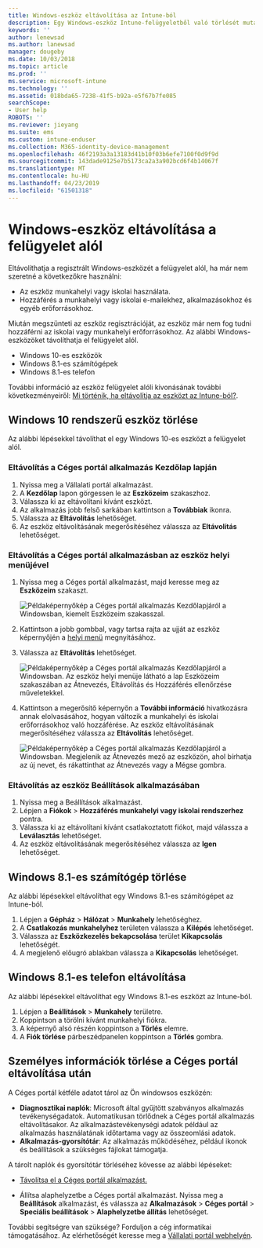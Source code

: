 ```yaml
---
title: Windows-eszköz eltávolítása az Intune-ból
description: Egy Windows-eszköz Intune-felügyeletből való törlését mutatja be
keywords: ''
author: lenewsad
ms.author: lanewsad
manager: dougeby
ms.date: 10/03/2018
ms.topic: article
ms.prod: ''
ms.service: microsoft-intune
ms.technology: ''
ms.assetid: 018bda65-7238-41f5-b92a-e5f67b7fe085
searchScope:
- User help
ROBOTS: ''
ms.reviewer: jieyang
ms.suite: ems
ms.custom: intune-enduser
ms.collection: M365-identity-device-management
ms.openlocfilehash: 46f2193a3a13183d41b10f03b6efe7100f0d9f9d
ms.sourcegitcommit: 143dade9125e7b5173ca2a3a902bcd6f4b14067f
ms.translationtype: MT
ms.contentlocale: hu-HU
ms.lasthandoff: 04/23/2019
ms.locfileid: "61501318"
---
```

# <a name="remove-your-windows-device-from-management"></a>Windows-eszköz eltávolítása a felügyelet alól

Eltávolíthatja a regisztrált Windows-eszközét a felügyelet alól, ha már nem szeretné a következőkre használni:  
* Az eszköz munkahelyi vagy iskolai használata. 
* Hozzáférés a munkahelyi vagy iskolai e-mailekhez, alkalmazásokhoz és egyéb erőforrásokhoz.

Miután megszünteti az eszköz regisztrációját, az eszköz már nem fog tudni hozzáférni az iskolai vagy munkahelyi erőforrásokhoz. Az alábbi Windows-eszközöket távolíthatja el felügyelet alól.  
* Windows 10-es eszközök 
* Windows 8.1-es számítógépek
* Windows 8.1-es telefon
 
További információ az eszköz felügyelet alóli kivonásának további következményeiről: [Mi történik, ha eltávolítja az eszközt az Intune-ból?](what-happens-if-you-unenroll-your-device-from-intune-windows.md).  

## <a name="remove-your-windows-10-device"></a>Windows 10 rendszerű eszköz törlése
Az alábbi lépésekkel távolíthat el egy Windows 10-es eszközt a felügyelet alól.

### <a name="remove-in-company-portal-app-home-page"></a>Eltávolítás a Céges portál alkalmazás **Kezdőlap** lapján  

1. Nyissa meg a Vállalati portál alkalmazást.
2. A **Kezdőlap** lapon görgessen le az **Eszközeim** szakaszhoz.
3. Válassza ki az eltávolítani kívánt eszközt.
3. Az alkalmazás jobb felső sarkában kattintson a **Továbbiak** ikonra.
4. Válassza az **Eltávolítás** lehetőséget. 
5. Az eszköz eltávolításának megerősítéséhez válassza az **Eltávolítás** lehetőséget.  

### <a name="remove-in-company-portal-app-device-context-menu"></a>Eltávolítás a Céges portál alkalmazásban az eszköz helyi menüjével  

1. Nyissa meg a Céges portál alkalmazást, majd keresse meg az **Eszközeim** szakaszt.

    ![Példaképernyőkép a Céges portál alkalmazás Kezdőlapjáról a Windowsban, kiemelt Eszközeim szakasszal.](./media/1809_CheckAccess_Context_Select_Device.png)

2. Kattintson a jobb gombbal, vagy tartsa rajta az ujját az eszköz képernyőjén a [helyi menü](https://docs.microsoft.com//windows/uwp/design/controls-and-patterns/menus) megnyitásához.  

3. Válassza az **Eltávolítás** lehetőséget.  

    ![Példaképernyőkép a Céges portál alkalmazás Kezdőlapjáról a Windowsban. Az eszköz helyi menüje látható a lap **Eszközeim** szakaszában az Átnevezés, Eltávolítás és Hozzáférés ellenőrzése műveletekkel.](./media/1809_DeviceContextMenu_Windows_CP.png)  

5. Kattintson a megerősítő képernyőn a **További információ** hivatkozásra annak elolvasásához, hogyan változik a munkahelyi és iskolai erőforrásokhoz való hozzáférése. Az eszköz eltávolításának megerősítéséhez válassza az **Eltávolítás** lehetőséget.   

     ![Példaképernyőkép a Céges portál alkalmazás Kezdőlapjáról a Windowsban. Megjelenik az Átnevezés mező az eszközön, ahol bírhatja az új nevet, és rákattinthat az Átnevezés vagy a Mégse gombra.](./media/1808_RemoveDevice_Popup.png)  


### <a name="remove-in-device-settings-app"></a>Eltávolítás az eszköz Beállítások alkalmazásában
1. Nyissa meg a Beállítások alkalmazást. 
2. Lépjen a **Fiókok** > **Hozzáférés munkahelyi vagy iskolai rendszerhez** pontra.
3. Válassza ki az eltávolítani kívánt csatlakoztatott fiókot, majd válassza a **Leválasztás** lehetőséget.
4. Az eszköz eltávolításának megerősítéséhez válassza az **Igen** lehetőséget.

## <a name="remove-your-windows-81-computer"></a>Windows 8.1-es számítógép törlése
Az alábbi lépésekkel eltávolíthat egy Windows 8.1-es számítógépet az Intune-ból.

1.  Lépjen a **Gépház** > **Hálózat** > **Munkahely** lehetőséghez.
2.  A **Csatlakozás munkahelyhez** területen válassza a **Kilépés** lehetőséget.
3.  Válassza az **Eszközkezelés bekapcsolása** terület **Kikapcsolás** lehetőségét.
4.  A megjelenő előugró ablakban válassza a **Kikapcsolás** lehetőséget.

## <a name="remove-your-windows-81-phone"></a>Windows 8.1-es telefon eltávolítása
Az alábbi lépésekkel eltávolíthat egy Windows 8.1-es eszközt az Intune-ból.

1.  Lépjen a **Beállítások** > **Munkahely** területre.
2.  Koppintson a törölni kívánt munkahelyi fiókra.
3.  A képernyő alsó részén koppintson a **Törlés** elemre.
4.  A **Fiók törlése** párbeszédpanelen koppintson a **Törlés** gombra.  
## <a name="removing-your-personal-information-after-removing-the-company-portal"></a>Személyes információk törlése a Céges portál eltávolítása után  

A Céges portál kétféle adatot tárol az Ön windowsos eszközén:

-   **Diagnosztikai naplók**: Microsoft által gyűjtött szabványos alkalmazás tevékenységadatok. Automatikusan törlődnek a Céges portál alkalmazás eltávolításakor. Az alkalmazástevékenységi adatok például az alkalmazás használatának időtartama vagy az összeomlási adatok.
-   **Alkalmazás-gyorsítótár**: Az alkalmazás működéséhez, például ikonok és beállítások a szükséges fájlokat támogatja.

A tárolt naplók és gyorsítótár törléséhez kövesse az alábbi lépéseket:

* [Távolítsa el a Céges portál alkalmazást.](https://support.microsoft.com/help/4028003/windows-10-uninstall-apps-and-programs) 

* Állítsa alaphelyzetbe a Céges portál alkalmazást. Nyissa meg a **Beállítások** alkalmazást, és válassza az **Alkalmazások** > **Céges portál** > **Speciális beállítások** > **Alaphelyzetbe állítás** lehetőséget. 

További segítségre van szüksége? Forduljon a cég informatikai támogatásához. Az elérhetőségét keresse meg a [Vállalati portál webhelyén](https://go.microsoft.com/fwlink/?linkid=2010980).
